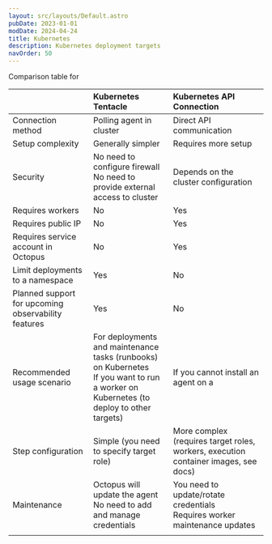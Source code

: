```yaml
---
layout: src/layouts/Default.astro
pubDate: 2023-01-01
modDate: 2024-04-24
title: Kubernetes
description: Kubernetes deployment targets
navOrder: 50
---
```


Comparison table for 

|                                                                         | Kubernetes Tentacle                                             | Kubernetes API Connection                                                           |
| :---------------------------------------------------------------------- | :-------------------------------------------------------------- | :---------------------------------------------------------------------------------- |
| Connection method                                                       | Polling agent in cluster                                        | Direct API communication                                                            |
| Setup complexity                                                        | Generally simpler                                               | Requires more setup                                                                 |
| Security                                                                | No need to configure firewall<br />No need to provide external access to cluster                            |     Depends on the cluster configuration                                                                                 |
| Requires workers                                                        | No                                                              | Yes                                                                                 |
| Requires public IP                                                      | No                                                              | Yes                                                                                 |
| Requires service account in Octopus                                     | No                                                              | Yes                                                                                 |
| Limit deployments to a namespace                                        | Yes                                                             | No                                                                                  |
| Planned support for upcoming observability  features                    | Yes                                                             | No                                                                                  |
| Recommended usage scenario                                              | For deployments and maintenance tasks (runbooks) on Kubernetes <br />If you want to run a worker on Kubernetes (to deploy to other targets) | If you cannot install an agent on a  | If you cannot install an agent on a cluster                                                                                    |
| Step configuration                                                      | Simple (you need to specify target role)                        | More complex (requires target roles, workers, execution container images, see docs) |
| Maintenance                                                             | Octopus will update the agent<br />No need to add and manage credentials                                 |                         You need to update/rotate credentials<br />Requires worker maintenance updates                                                    |
|                                  |                           |                                                                                     |